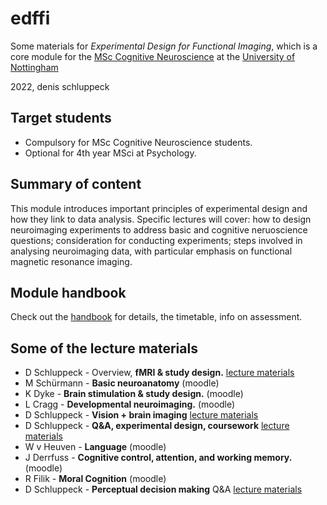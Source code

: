 # edffi

Some materials for *Experimental Design for Functional Imaging*, which is a core module for the [MSc Cognitive Neuroscience](https://www.nottingham.ac.uk/pgstudy/course/taught/cognitive-neuroscience-msc?gclid=CjwKCAjwwo-WBhAMEiwAV4dybRN24hVkXjQx91s85x1KVSwTjH49QbX7YhlWi6UGAriHHpK1pWMkERoCuoAQAvD_BwE) at the [University of Nottingham](https://www.nottingham.ac.uk/psychology/)

2022, denis schluppeck


## Target students

- Compulsory for MSc Cognitive Neuroscience students. 
- Optional for 4th year MSci at Psychology. 

## Summary of content

This module introduces important principles of experimental design and how they link to data analysis. Specific lectures will cover: how to design neuroimaging experiments to address basic and cognitive neruoscience questions; consideration for conducting experiments; steps involved in analysing neuroimaging data, with particular emphasis on functional magnetic resonance imaging.

## Module handbook

Check out the [handbook](00-handbook/handbook.md) for details, the timetable, info on assessment.

## Some of the lecture materials

- D Schluppeck - Overview, **fMRI & study design.** [lecture materials](01-overview+design/lecture.html)
- M Schürmann  - **Basic neuroanatomy** (moodle)
- K Dyke       - **Brain stimulation & study design.** (moodle)
- L Cragg      - **Developmental neuroimaging.** (moodle)
- D Schluppeck - **Vision + brain imaging** [lecture materials](05-vision+brain/lecture.md)
- D Schluppeck - **Q&A, experimental design, coursework** [lecture materials](06-design-q+a/lecture.md)
- W v Heuven   - **Language** (moodle)
- J Derrfuss   - **Cognitive control, attention, and working memory.** (moodle)
- R Filik      - **Moral Cognition** (moodle)
- D Schluppeck - **Perceptual decision making** Q&A [lecture materials](10-decision-making/lecture.md)



